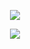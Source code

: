 <p align="center"><img src="https://i.imgur.com/K7Lxou8.png"></p>

<p align="center"><img src="https://i.imgur.com/vzFBnoI.png"></p>
